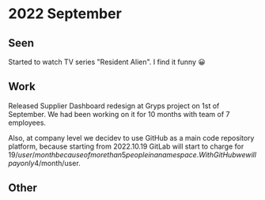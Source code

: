 # 2022 September

## Seen

Started to watch TV series "Resident Alien". I find it funny 😀

## Work

Released Supplier Dashboard redesign at Gryps project on 1st of September. 
We had been working on it for 10 months with team of 7 employees.

Also, at company level we decidev to use GitHub as a main code repository platform, because starting from 2022.10.19 GitLab will start to charge for 19$/user/month because of more than 5 people in a namespace. With GitHub we will pay only 4$/month/user.

## Other

